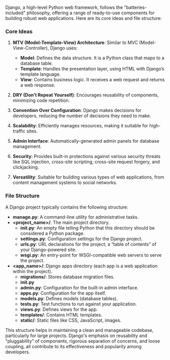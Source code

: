Django, a high-level Python web framework, follows the "batteries-included" philosophy,
offering a range of ready-to-use components for building robust web applications. 
Here are its core ideas and file structure:

### Core Ideas

1. **MTV (Model-Template-View) Architecture**: Similar to MVC (Model-View-Controller), Django uses:
   - **Model**: Defines the data structure. It is a Python class that maps to a database table.
   - **Template**: Handles the presentation layer, using HTML with Django’s template language.
   - **View**: Contains business logic. It receives a web request and returns a web response.

2. **DRY (Don't Repeat Yourself)**: Encourages reusability of components, minimizing code repetition.

3. **Convention Over Configuration**: Django makes decisions for developers, reducing the number of decisions they need to make.

4. **Scalability**: Efficiently manages resources, making it suitable for high-traffic sites.

5. **Admin Interface**: Automatically-generated admin panels for database management.

6. **Security**: Provides built-in protections against various security threats like SQL injection, cross-site scripting, cross-site request forgery, and clickjacking.

7. **Versatility**: Suitable for building various types of web applications, from content management systems to social networks.

### File Structure

A Django project typically contains the following structure:

- **manage.py**: A command-line utility for administrative tasks.
- **<project_name>/**: The main project directory.
  - **__init__.py**: An empty file telling Python that this directory should be considered a Python package.
  - **settings.py**: Configuration settings for the Django project.
  - **urls.py**: URL declarations for the project; a “table of contents” of your Django-powered site.
  - **wsgi.py**: An entry-point for WSGI-compatible web servers to serve the project.
- **<app_name>/**: Django apps directory (each app is a web application within the project).
  - **migrations/**: Stores database migration files.
  - **__init__.py**
  - **admin.py**: Configuration for the built-in admin interface.
  - **apps.py**: Configuration for the app itself.
  - **models.py**: Defines models (database tables).
  - **tests.py**: Test functions to run against your application.
  - **views.py**: Defines views for the app.
  - **templates/**: Contains HTML templates.
  - **static/**: Static files like CSS, JavaScript, images.

This structure helps in maintaining a clean and manageable codebase, particularly for large projects.
Django's emphasis on reusability and "pluggability" of components, rigorous separation of concerns, and loose coupling, 
all contribute to its effectiveness and popularity among developers.
